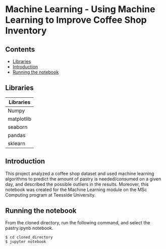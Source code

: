 # Machine Learning - Using Machine Learning to Improve Coffee Shop Inventory
 <!-- omit in toc -->

## Contents  <!-- omit in toc -->
 
 - [Libraries](#libraries)
 - [Introduction](#introduction)
 - [Running the notebook](#runningthenotebook)
 
## Libraries
| Libraries |
| ------------------------------ |
| Numpy |
| matplotlib |
| seaborn |
| pandas |
| sklearn |


## Introduction

This project analyzed a coffee shop dataset and used machine learning algorithms to predict the amount of pastry is needed/consumed on a given day, and described the possible outliers in the results. Moreover, this notebook was created for the Machine Learning module on the MSc Computing program at Teesside University.

## Running the notebook
From the cloned directory, run the following command, and select the pastry.ipynb notebook.

    $ cd cloned_directory
    $ jupyter notebook
